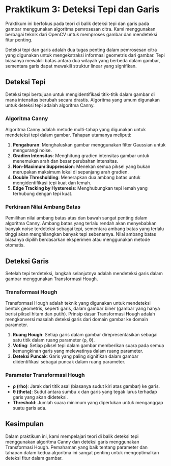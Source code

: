 # Praktikum 3: Deteksi Tepi dan Garis

Praktikum ini berfokus pada teori di balik deteksi tepi dan garis pada gambar menggunakan algoritma pemrosesan citra. Kami menggunakan berbagai teknik dari OpenCV untuk memproses gambar dan mendeteksi fitur penting.

Deteksi tepi dan garis adalah dua tugas penting dalam pemrosesan citra yang digunakan untuk mengekstraksi informasi geometris dari gambar. Tepi biasanya mewakili batas antara dua wilayah yang berbeda dalam gambar, sementara garis dapat mewakili struktur linear yang signifikan.

## Deteksi Tepi

Deteksi tepi bertujuan untuk mengidentifikasi titik-titik dalam gambar di mana intensitas berubah secara drastis. Algoritma yang umum digunakan untuk deteksi tepi adalah algoritma Canny.

### Algoritma Canny

Algoritma Canny adalah metode multi-tahap yang digunakan untuk mendeteksi tepi dalam gambar. Tahapan utamanya meliputi:

1. **Pengaburan**: Menghaluskan gambar menggunakan filter Gaussian untuk mengurangi noise.
2. **Gradien Intensitas**: Menghitung gradien intensitas gambar untuk menemukan arah dan besar perubahan intensitas.
3. **Non-Maximum Suppression**: Menekan semua piksel yang bukan merupakan maksimum lokal di sepanjang arah gradien.
4. **Double Thresholding**: Menerapkan dua ambang batas untuk mengidentifikasi tepi kuat dan lemah.
5. **Edge Tracking by Hysteresis**: Menghubungkan tepi lemah yang terhubung dengan tepi kuat.

### Perkiraan Nilai Ambang Batas

Pemilihan nilai ambang batas atas dan bawah sangat penting dalam algoritma Canny. Ambang batas yang terlalu rendah akan menyebabkan banyak noise terdeteksi sebagai tepi, sementara ambang batas yang terlalu tinggi akan menghilangkan banyak tepi sebenarnya. Nilai ambang batas biasanya dipilih berdasarkan eksperimen atau menggunakan metode otomatis.

## Deteksi Garis

Setelah tepi terdeteksi, langkah selanjutnya adalah mendeteksi garis dalam gambar menggunakan Transformasi Hough.

### Transformasi Hough

Transformasi Hough adalah teknik yang digunakan untuk mendeteksi bentuk geometris, seperti garis, dalam gambar biner (gambar yang hanya berisi piksel hitam dan putih). Prinsip dasar Transformasi Hough adalah mengkonversi masalah deteksi garis dari domain gambar ke domain parameter.

1. **Ruang Hough**: Setiap garis dalam gambar direpresentasikan sebagai satu titik dalam ruang parameter (ρ, θ).
2. **Voting**: Setiap piksel tepi dalam gambar memberikan suara pada semua kemungkinan garis yang melewatinya dalam ruang parameter.
3. **Deteksi Puncak**: Garis yang paling signifikan dalam gambar diidentifikasi sebagai puncak dalam ruang parameter.

### Parameter Transformasi Hough

- **ρ (rho)**: Jarak dari titik asal (biasanya sudut kiri atas gambar) ke garis.
- **θ (theta)**: Sudut antara sumbu x dan garis yang tegak lurus terhadap garis yang akan dideteksi.
- **Threshold**: Jumlah suara minimum yang diperlukan untuk menganggap suatu garis ada.

## Kesimpulan

Dalam praktikum ini, kami mempelajari teori di balik deteksi tepi menggunakan algoritma Canny dan deteksi garis menggunakan Transformasi Hough. Pemahaman yang baik tentang parameter dan tahapan dalam kedua algoritma ini sangat penting untuk mengoptimalkan deteksi fitur dalam gambar.


